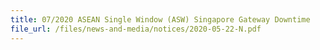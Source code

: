 ```yaml
---
title: 07/2020 ASEAN Single Window (ASW) Singapore Gateway Downtime
file_url: /files/news-and-media/notices/2020-05-22-N.pdf
---
```

